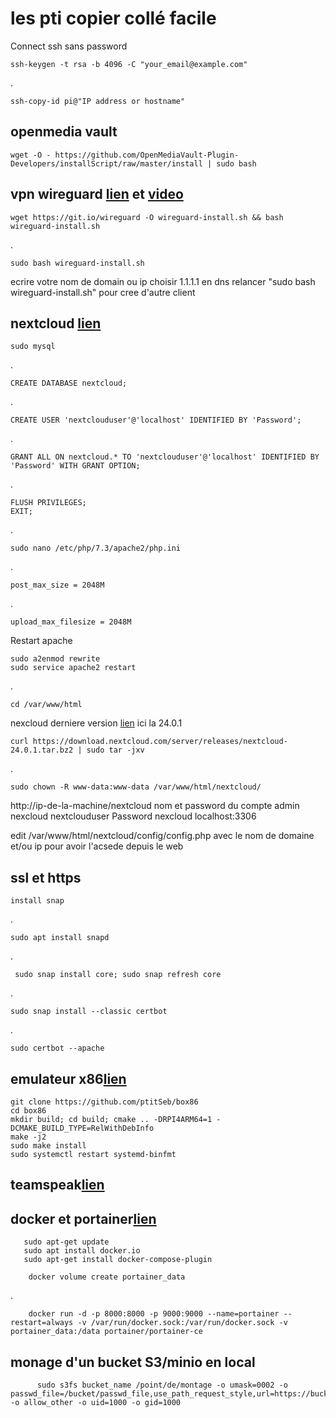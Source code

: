 <h1>les pti copier collé facile </h1>

Connect ssh sans password

    ssh-keygen -t rsa -b 4096 -C "your_email@example.com"
.

    ssh-copy-id pi@"IP address or hostname"


    
<h2>openmedia vault</h2>
    
    wget -O - https://github.com/OpenMediaVault-Plugin-Developers/installScript/raw/master/install | sudo bash
 
  
  <h2>vpn wireguard <a href="https://github.com/Nyr/wireguard-install">lien</a> et <a href="https://youtu.be/rtUl7BfCNMY">video</a></h2>
    
    wget https://git.io/wireguard -O wireguard-install.sh && bash wireguard-install.sh
  .
  
    sudo bash wireguard-install.sh
  ecrire votre nom de domain ou ip
  choisir 1.1.1.1 en dns
  relancer "sudo bash wireguard-install.sh" pour cree d'autre client
  
  <h2>nextcloud <a href="https://medium.com/@loneauios/how-to-install-nextcloud-on-your-raspberry-pi-4-c20dfcbc45a7">lien</a> </h2>
  
    sudo mysql
.

    CREATE DATABASE nextcloud;
.    
    
    CREATE USER 'nextclouduser'@'localhost' IDENTIFIED BY 'Password';
.

    GRANT ALL ON nextcloud.* TO 'nextclouduser'@'localhost' IDENTIFIED BY 'Password' WITH GRANT OPTION;
.
    
    FLUSH PRIVILEGES;
    EXIT;
  
.
 
    sudo nano /etc/php/7.3/apache2/php.ini
.

    post_max_size = 2048M
.
    
    upload_max_filesize = 2048M
  
  Restart apache
    
    sudo a2enmod rewrite
    sudo service apache2 restart
.

    cd /var/www/html

nexcloud derniere version <a href="https://download.nextcloud.com/server/releases/">lien</a> ici la 24.0.1
  
    curl https://download.nextcloud.com/server/releases/nextcloud-24.0.1.tar.bz2 | sudo tar -jxv
.

    sudo chown -R www-data:www-data /var/www/html/nextcloud/
  
  http://ip-de-la-machine/nextcloud
  nom et password du compte admin nexcloud
  nextclouduser
  Password
  nexcloud
  localhost:3306
  
 edit /var/www/html/nextcloud/config/config.php avec le nom de domaine et/ou ip pour avoir l'acsede depuis le web
 
 <h2>ssl et https</h2>
    
    install snap
.
 
    sudo apt install snapd
.
    
     sudo snap install core; sudo snap refresh core
 .
 
    sudo snap install --classic certbot
  .
  
    sudo certbot --apache
  
  
  
   <h2>emulateur x86<a href="https://github.com/ptitSeb/box86/blob/master/docs/COMPILE.md">lien</a></h2>
  
    git clone https://github.com/ptitSeb/box86
    cd box86
    mkdir build; cd build; cmake .. -DRPI4ARM64=1 -DCMAKE_BUILD_TYPE=RelWithDebInfo
    make -j2
    sudo make install
    sudo systemctl restart systemd-binfmt
  
  
   <h2>teamspeak<a href="https://pimylifeup.com/raspberry-pi-teamspeak/">lien</a></h2>
   
   
   
   
   <h2> docker et portainer<a href="https://www.the-digital-life.com/portainer-ubuntu-tutorial/">lien</a></h2>
       
       sudo apt-get update
       sudo apt install docker.io
       sudo apt-get install docker-compose-plugin
        
        docker volume create portainer_data
  
  
  .
  
        docker run -d -p 8000:8000 -p 9000:9000 --name=portainer --restart=always -v /var/run/docker.sock:/var/run/docker.sock -v portainer_data:/data portainer/portainer-ce
  
  
  
  
  
  
  <h2> monage d'un bucket S3/minio en local</h2> 

          sudo s3fs bucket_name /point/de/montage -o umask=0002 -o passwd_file=/bucket/passwd_file,use_path_request_style,url=https://bucket.minio_url.com -o allow_other -o uid=1000 -o gid=1000
  
